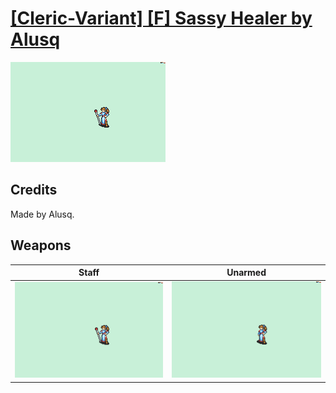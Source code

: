 # [\[Cleric-Variant\] \[F\] Sassy Healer by Alusq](./)
 

<img src="./7.%20Staff/Staff_000.png" alt="[Cleric-Variant] [F] Sassy Healer by Alusq standing" />

## Credits

Made by Alusq.

## Weapons
 

|Staff |Unarmed |
|  :---: | :---: |
| <img alt="Staff animation" src="./7.%20Staff/Staff.gif" /> | <img alt="Unarmed animation" src="./8.%20Unarmed/Unarmed.gif" /> |

